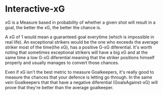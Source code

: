 # Interactive-xG

xG is a Measure based in probability of whether a given shot will result in a goal, the better the xG, the better the chance is.

  A xG of 1 would mean a guaranteed goal everytime (which is impossible in real life).
  An exceptional strikers would be the one who exceeds the average striker most of the time(the xG), has a positive G-xG diferential.
  	It's worth noting that sometimes exceptional strikers will have a big xG and at the same time a low G-xG diferential meaning that
  	the striker positions himself properly and usually manages to convert those chances.

  Even if xG isn't the best metric to measure Goalkeepers, it's really good to measure the chances that your defence is letting go through. In the same vein
  Goalkeepers that that have a negative diferential (GoalsAgainst-xG) will prove that they're better than the average goalkeeper.